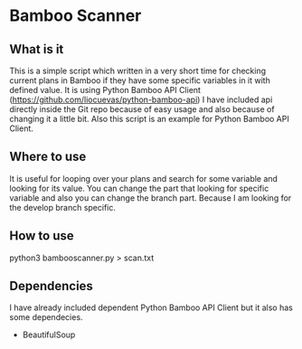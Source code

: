 # Bamboo Scanner
## What is it
This is a simple script which written in a very short time for checking current plans in Bamboo if they have some specific variables in it with defined value.
It is using Python Bamboo API Client (https://github.com/liocuevas/python-bamboo-api)
I have included api directly inside the Git repo because of easy usage and also because of changing it a little bit.
Also this script is an example for Python Bamboo API Client.
## Where to use
It is useful for looping over your plans and search for some variable and looking for its value.
You can change the part that looking for specific variable and also you can change the branch part.
Because I am looking for the develop branch specific.
## How to use
python3 bambooscanner.py > scan.txt
## Dependencies
I have already included dependent Python Bamboo API Client but it also has some dependecies.
* BeautifulSoup